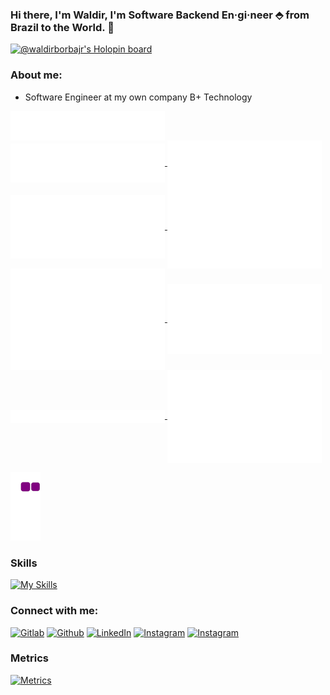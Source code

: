 <!-- Your title -->
### Hi there, I'm Waldir, I'm Software Backend En·gi·neer ⬘ from Brazil to the World. 👋

[![@waldirborbajr's Holopin board](https://holopin.io/api/user/board?user=waldirborbajr)](https://holopin.io/@waldirborbajr)

### About me:

- Software Engineer at my own company B+ Technology

<a href="https://github.com/waldirborbajr">
  <img align="center" width="49%" src="./header.svg" />
</a>
<br/>
<a href="https://github.com/waldirborbajr">
  <img align="center" width="49%" src="./repositories.svg" />
</a>
<a href="https://github.com/waldirborbajr">
  <img align="center" width="49%" src="./acti_comm.svg" />
</a>

<a href="https://github.com/waldirborbajr">
  <img align="center" width="49%" src="./iso_calender.svg" />
</a>

<a href="https://github.com/waldirborbajr">
    <img align="center" width="49%" src="./issue_pr_lang.svg" />
</a>

<a href="https://github.com/waldirborbajr">
  <img align="center" width="49%" src="./github-habits.svg" />
</a>
<a href="https://github.com/waldirborbajr">
    <img align="center" width="49%" src="./achievements.svg" />
</a>
<a href="https://github.com/waldirborbajr">
    <img align="center" width="49%" src="./starred.svg" />
</a>
<a href="https://github.com/waldirborbajr">
    <img align="center" width="49%" src="./recent_starred.svg" />
</a>

![Snake](https://github.com/waldirborbajr/waldirborbajr/blob/output/github-contribution-grid-snake.gif)

### Skills

[![My Skills](https://skillicons.dev/icons?i=go,bash,docker,git,gitlab,github,linux,bsd,md,postgresql,mongodb,mysql,python,neovim,arduino,rust,c&perline=10)](https://skillicons.dev)

 ### Connect with me:

[<img alt="Gitlab" src="https://skillicons.dev/icons?i=gitlab"/>](https://gitlab.com/wborbajr)
[<img alt="Github" src="https://skillicons.dev/icons?i=github"/>](https://github.com/wborbajr)
[<img alt="LinkedIn" src="https://skillicons.dev/icons?i=linkedin"/>](https://www.linkedin.com/in/wborbajr/)
[<img alt="Instagram" src="https://skillicons.dev/icons?i=instagram"/>](https://instagram.com/waldirborbajr)
[<img alt="Instagram" src="https://www.vectorlogo.zone/logos/buymeacoffee/buymeacoffee-ar21.svg" width="120" height="80"/>](https://www.buymeacoffee.com/waldirborbajr)

### Metrics
[<img alt="Metrics" src="https://github.githubassets.com/images/icons/emoji/unicode/1f4ca.png" width="40" height="40"/>](https://github.com/lowlighter/metrics)
